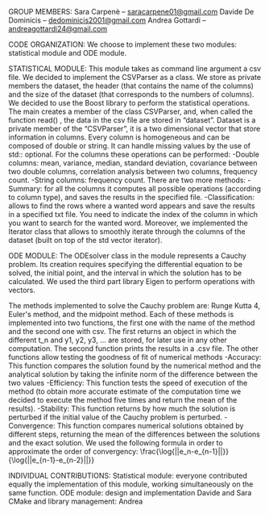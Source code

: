 GROUP MEMBERS:
Sara Carpenè – saracarpene01@gmail.com
Davide De Dominicis – dedominicis2001@gmail.com
Andrea Gottardi – andreagottardi24@gmail.com 

CODE ORGANIZATION:
We choose to implement these two modules: statistical module and ODE module.

STATISTICAL MODULE:
This module takes as command line argument a csv file.
We decided to implement the CSVParser as a class. We store as private members the dataset, the header (that contains the name of the columns) and the size of the dataset (that corresponds to the numbers of columns).
We decided to use the Boost library to perform the statistical operations.
The main creates a member of the class CSVParser, and, when called the function read() , the data in the csv file are stored in “dataset”.
Dataset is a private member of the “CSVParser”, it is a two dimensional vector that store information in columns. Every column is homogeneous and can be composed of double or string. It can handle missing values by the use of std:: optional.
For the columns these operations can be performed:
	-Double columns: mean, variance, median, standard deviation, covariance between two double columns, correlation analysis between two columns, frequency 	count.
	-String columns: frequency count.
There are two more methods:
	-Summary: for all the columns it computes all possible operations (according to column type), and saves the results in the specified file.
	-Classification: allows to find the rows where a wanted word appears and save the results in a specified txt file. You need to indicate the index of the 	column in which you want to search for the wanted word.
Moreover, we implemented the Iterator class that allows to smoothly iterate through the columns of the dataset (built on top of the std vector iterator).

ODE MODULE:
The ODEsolver class in the module represents a Cauchy problem. Its creation requires specifying the differential equation to be solved, the initial point, and the interval in which the solution has to be calculated.
We used the third part library Eigen to perform operations with vectors.

The methods implemented to solve the Cauchy problem are: Runge Kutta 4, Euler's method, and the midpoint method. Each of these methods is implemented into two functions, the first one with the name of the method and the second one with csv. The first returns an object in which the different t_n and y1, y2, y3, ... are stored, for later use in any other computation. The second function prints the results in a .csv file.
The other functions allow testing the goodness of fit of numerical methods
	-Accuracy: This function compares the solution found by the numerical method and the analytical solution by taking the infinite norm of the difference 		between the two values
	-Efficiency: This function tests the speed of execution of the method (to obtain more accurate estimate of the computation time we decided to execute the 	method five times and return the mean of the results).
	-Stability: This function returns by how much the solution is perturbed if the initial value of the Cauchy problem is perturbed.
	-Convergence: This function compares numerical solutions obtained by different steps, returning the mean of the differences between the solutions and the 	exact solution. We used the following formula in order to approximate the order of convergency:
	\frac{\log{||e_n-e_{n-1}||}}{\log{||e_{n-1}-e_{n-2}||}}


INDIVIDUAL CONTRIBUTIONS:
Statistical module: everyone contributed equally the implementation of this module, working simultaneously on the same function.
ODE module: design and implementation Davide and Sara
CMake and library management: Andrea
